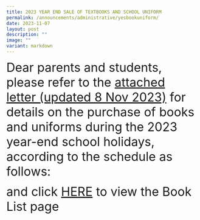 ```yaml
---
title: 2023 YEAR END SALE OF TEXTBOOKS AND SCHOOL UNIFORM
permalink: /announcements/administrative/yesbookuniform/
date: 2023-11-07
layout: post
description: ""
image: ""
variant: markdown
---
```

<font size="6">Dear parents and students, please refer to the&nbsp;[attached letter (updated 8 Nov 2023)](/files/Book%20Lists%202024/2023%20year-end%20textbook%20and%20uniform%20sale_8nov23.pdf)&nbsp;for details on the purchase of books and uniforms during the 2023 year-end school holidays, according to the schedule as follows:

and click [HERE](https://greenridgesec.moe.edu.sg/book-list-and-uniform/) to view the Book List page</font>